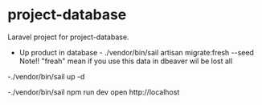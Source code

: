 # project-database

Laravel project for project-database.


- Up product in database -
./vendor/bin/sail artisan migrate:fresh --seed
Note!!  "freah" mean if you use this data in dbeaver wil be lost all

-./vendor/bin/sail up -d

-./vendor/bin/sail npm run dev
open  http://localhost


